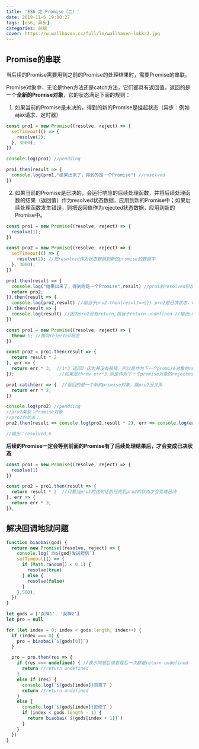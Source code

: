 ```yaml
---
title: 'ES6 之 Promise（二）'
date: 2019-11-6 19:00:27
tags: [es6, 异步]
categories: 前端
cover: https://w.wallhaven.cc/full/lm/wallhaven-lmkkr2.jpg
---
```


## Promise的串联

当后续的Promise需要用到之前的Promise的处理结果时，需要Promise的串联。

Promise对象中，无论是then方法还是catch方法，它们都具有返回值，返回的是一个**全新的Promise对象**，它的状态满足下面的规则：

1. 如果当前的Promise是未决的，得到的新的Promise是挂起状态（异步：例如ajax请求、定时器）

```js
const pro1 = new Promise((resolve, reject) => {
  setTimeout(() => {
    resolve(2);
  }, 3000);
})

console.log(pro1) //pendding 

pro1.then(result => {
  console.log(pro1,"结果出来了，得到的是一个Promise") //resolved
})
```

2. 如果当前的Promise是已决的，会运行响应的后续处理函数，并将后续处理函数的结果（返回值）作为resolved状态数据，应用到新的Promise中；如果后续处理函数发生错误，则把返回值作为rejected状态数据，应用到新的Promise中。

```js
const pro1 = new Promise((resolve, reject) => {
  resolve(1);
})

const pro2 = new Promise((resolve, reject) => {
  setTimeout(() => {
    resolve(2); //把resolved作为状态数据到新的promise的数据中
  }, 3000);
})

pro1.then(result => {
  console.log("结果出来了，得到的是一个Promise",result) //pro1到resolved阶段，result为1
  return pro2;  
}).then(result => {
  console.log(pro2,result) //相当于pro2.then(result=>{}) pro2是已决状态，result为2
}).then(result => {
  console.log(result) //因为pro2没有return,相当于return undefined //输出undefined
})
```
```js
const pro1 = new Promise((resolve, reject) => {
  throw 1; //推向rejected状态
})

const pro2 = pro1.then(result => {
  return result * 2
}, err => {
  return err * 3;  //1*3 返回3 因为并没有报错，所以是作为下一个promise对象的resolved状态数据
});                 //如果是throw err*3 则是作为下一个promise对象的rejected状态数据

pro1.catch(err => {  //返回的是一个新的promise对象，跟pro2没关系
  return err * 2;
})

console.log(pro2) //pendding
//pro2类型：Promise对象
//pro2的状态：
pro2.then(result => console.log(pro2,result * 2), err => console.log(err * 3))

//输出：resolved,6
```

**后续的Promise一定会等到前面的Promise有了后续处理结果后，才会变成已决状态**
```js
const pro1 = new Promise((resolve, reject) => {
  resolve(1)
})

const pro2 = pro1.then(result => {
  return result * 2  //只要当pro1的这句话执行完后pro2的状态才会变成已决
}, err => {
  return err * 3;
});

```

## 解决回调地狱问题
```js
function biaobai(god) {
  return new Promise((resolve, reject) => {
    console.log(`向${god}发送短信`)
    setTimeout(() => {
      if (Math.random() < 0.1) {
        resolve(true)
      } else {
        resolve(false)
      }
    },500);
  })
}

let gods = ['女神1', '女神2']
let pro = null

for (let index = 0; index < gods.length; index++) {
  if (index === 0) {
    pro = biaobai(`${gods[0]}`)
  }

  pro = pro.then(res => {
    if (res === undefined) { //表示同意后或者最后一次都是return undefined
      return //return undefined
    }
    else if (res) {
      console.log(`${gods[index]}同意了`)
      return //return undefined
    }
    else {
      console.log(`${gods[index]}拒绝了`)
      if (index < gods.length - 1) {
        return biaobai(`${gods[index + 1]}`)
      }
    }
  })
}
```